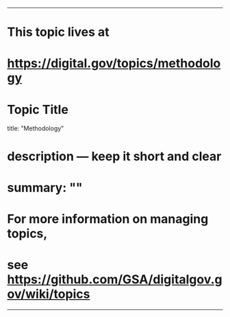 
---
# This topic lives at
# https://digital.gov/topics/methodology

# Topic Title
title: "Methodology"

# description — keep it short and clear
# summary: ""


# For more information on managing topics,
# see https://github.com/GSA/digitalgov.gov/wiki/topics
---